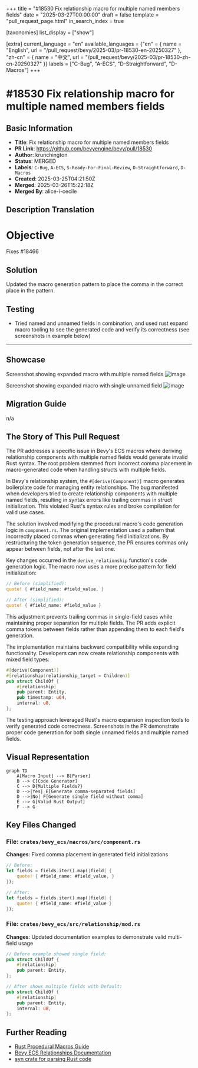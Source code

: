+++
title = "#18530 Fix relationship macro for multiple named members fields"
date = "2025-03-27T00:00:00"
draft = false
template = "pull_request_page.html"
in_search_index = true

[taxonomies]
list_display = ["show"]

[extra]
current_language = "en"
available_languages = {"en" = { name = "English", url = "/pull_request/bevy/2025-03/pr-18530-en-20250327" }, "zh-cn" = { name = "中文", url = "/pull_request/bevy/2025-03/pr-18530-zh-cn-20250327" }}
labels = ["C-Bug", "A-ECS", "D-Straightforward", "D-Macros"]
+++

# #18530 Fix relationship macro for multiple named members fields

## Basic Information
- **Title**: Fix relationship macro for multiple named members fields
- **PR Link**: https://github.com/bevyengine/bevy/pull/18530
- **Author**: krunchington
- **Status**: MERGED
- **Labels**: `C-Bug`, `A-ECS`, `S-Ready-For-Final-Review`, `D-Straightforward`, `D-Macros`
- **Created**: 2025-03-25T04:21:50Z
- **Merged**: 2025-03-26T15:22:18Z
- **Merged By**: alice-i-cecile

## Description Translation
# Objective

Fixes #18466 

## Solution

Updated the macro generation pattern to place the comma in the correct place in the pattern.

## Testing

- Tried named and unnamed fields in combination, and used rust expand macro tooling to see the generated code and verify its correctness (see screenshots in example below)

---

## Showcase

Screenshot showing expanded macro with multiple named fields
![image](https://github.com/user-attachments/assets/7ecd324c-10ba-4b23-9b53-b94da03567d3)

Screenshot showing expanded macro with single unnamed field
![image](https://github.com/user-attachments/assets/be72f061-5f07-4d19-b5f6-7ff6c35ec679)

## Migration Guide

n/a

## The Story of This Pull Request

The PR addresses a specific issue in Bevy's ECS macros where deriving relationship components with multiple named fields would generate invalid Rust syntax. The root problem stemmed from incorrect comma placement in macro-generated code when handling structs with multiple fields.

In Bevy's relationship system, the `#[derive(Component)]` macro generates boilerplate code for managing entity relationships. The bug manifested when developers tried to create relationship components with multiple named fields, resulting in syntax errors like trailing commas in struct initialization. This violated Rust's syntax rules and broke compilation for valid use cases.

The solution involved modifying the procedural macro's code generation logic in `component.rs`. The original implementation used a pattern that incorrectly placed commas when generating field initializations. By restructuring the token generation sequence, the PR ensures commas only appear between fields, not after the last one.

Key changes occurred in the `derive_relationship` function's code generation logic. The macro now uses a more precise pattern for field initialization:

```rust
// Before (simplified):
quote! { #field_name: #field_value, }

// After (simplified):
quote! { #field_name: #field_value }
```

This adjustment prevents trailing commas in single-field cases while maintaining proper separation for multiple fields. The PR adds explicit comma tokens between fields rather than appending them to each field's generation.

The implementation maintains backward compatibility while expanding functionality. Developers can now create relationship components with mixed field types:

```rust
#[derive(Component)]
#[relationship(relationship_target = Children)]
pub struct ChildOf {
    #[relationship]
    pub parent: Entity,
    pub timestamp: u64,
    internal: u8,
};
```

The testing approach leveraged Rust's macro expansion inspection tools to verify generated code correctness. Screenshots in the PR demonstrate proper code generation for both single unnamed fields and multiple named fields.

## Visual Representation

```mermaid
graph TD
    A[Macro Input] --> B[Parser]
    B --> C[Code Generator]
    C --> D{Multiple Fields?}
    D -->|Yes| E[Generate comma-separated fields]
    D -->|No| F[Generate single field without comma]
    E --> G[Valid Rust Output]
    F --> G
```

## Key Files Changed

### File: `crates/bevy_ecs/macros/src/component.rs`
**Changes**: Fixed comma placement in generated field initializations
```rust
// Before:
let fields = fields.iter().map(|field| {
    quote! { #field_name: #field_value, }
});

// After:
let fields = fields.iter().map(|field| {
    quote! { #field_name: #field_value }
});
```

### File: `crates/bevy_ecs/src/relationship/mod.rs`
**Changes**: Updated documentation examples to demonstrate valid multi-field usage
```rust
// Before example showed single field:
pub struct ChildOf {
    #[relationship]
    pub parent: Entity,
};

// After shows multiple fields with Default:
pub struct ChildOf {
    #[relationship]
    pub parent: Entity,
    internal: u8,
};
```

## Further Reading
- [Rust Procedural Macros Guide](https://doc.rust-lang.org/reference/procedural-macros.html)
- [Bevy ECS Relationships Documentation](https://bevyengine.org/learn/book/ecs/relationships/)
- [syn crate for parsing Rust code](https://docs.rs/syn/latest/syn/)
